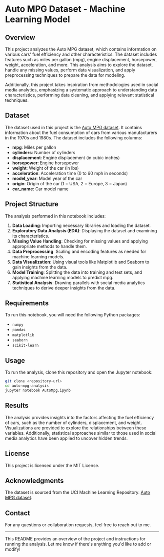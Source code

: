 # Auto MPG Dataset - Machine Learning Model

## Overview
This project analyzes the Auto MPG dataset, which contains information on various cars' fuel efficiency and other characteristics. The dataset includes features such as miles per gallon (mpg), engine displacement, horsepower, weight, acceleration, and more. This analysis aims to explore the dataset, handle any missing values, perform data visualization, and apply preprocessing techniques to prepare the data for modeling.

Additionally, this project takes inspiration from methodologies used in social media analytics, emphasizing a systematic approach to understanding data characteristics, performing data cleaning, and applying relevant statistical techniques.

## Dataset
The dataset used in this project is the [Auto MPG dataset](https://archive.ics.uci.edu/ml/datasets/auto+mpg). It contains information about the fuel consumption of cars from various manufacturers in the 1970s and 1980s. The dataset includes the following columns:

- **mpg**: Miles per gallon
- **cylinders**: Number of cylinders
- **displacement**: Engine displacement (in cubic inches)
- **horsepower**: Engine horsepower
- **weight**: Weight of the car (in lbs)
- **acceleration**: Acceleration time (0 to 60 mph in seconds)
- **model_year**: Model year of the car
- **origin**: Origin of the car (1 = USA, 2 = Europe, 3 = Japan)
- **car_name**: Car model name

## Project Structure
The analysis performed in this notebook includes:

1. **Data Loading**: Importing necessary libraries and loading the dataset.
2. **Exploratory Data Analysis (EDA)**: Displaying the dataset and examining its characteristics.
3. **Missing Value Handling**: Checking for missing values and applying appropriate methods to handle them.
4. **Data Preprocessing**: Scaling and encoding features as needed for machine learning models.
5. **Data Visualization**: Using visual tools like Matplotlib and Seaborn to gain insights from the data.
6. **Model Training**: Splitting the data into training and test sets, and applying machine learning models to predict mpg.
7. **Statistical Analysis**: Drawing parallels with social media analytics techniques to derive deeper insights from the data.

## Requirements
To run this notebook, you will need the following Python packages:

- `numpy`
- `pandas`
- `matplotlib`
- `seaborn`
- `scikit-learn`

## Usage
To run the analysis, clone this repository and open the Jupyter notebook:

```bash
git clone <repository-url>
cd auto-mpg-analysis
jupyter notebook AutoMpg.ipynb
```

## Results
The analysis provides insights into the factors affecting the fuel efficiency of cars, such as the number of cylinders, displacement, and weight. Visualizations are provided to explore the relationships between these variables. Additionally, statistical approaches similar to those used in social media analytics have been applied to uncover hidden trends.

## License
This project is licensed under the MIT License.

## Acknowledgments
The dataset is sourced from the UCI Machine Learning Repository: [Auto MPG dataset](https://archive.ics.uci.edu/ml/datasets/auto+mpg).

## Contact
For any questions or collaboration requests, feel free to reach out to me.

---
This README provides an overview of the project and instructions for running the analysis. Let me know if there's anything you'd like to add or modify!
